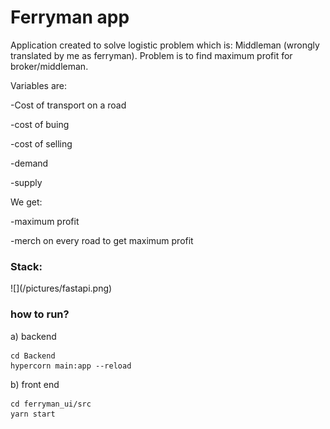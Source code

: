 <h1>Ferryman app</h1>

Application created to solve logistic problem which is: Middleman (wrongly translated by me as ferryman).
Problem is to find maximum profit for broker/middleman. 

Variables are: 

-Cost of transport on a road

-cost of buing

-cost of selling

-demand

-supply

We get: 

-maximum profit

-merch on every road to get maximum profit

<h3>Stack:</h3>
![](/pictures/fastapi.png)

<h3>how to run?</h3>
a) backend

```
cd Backend
hypercorn main:app --reload
```
b) front end

```
cd ferryman_ui/src
yarn start
```


